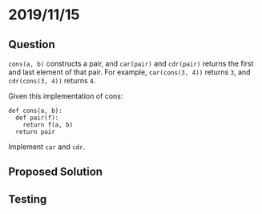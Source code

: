 # 2019/11/15

## Question
`cons(a, b)` constructs a pair, and `car(pair)` and `cdr(pair)` returns the first and last element of that pair. For example, `car(cons(3, 4))` returns `3`, and `cdr(cons(3, 4))` returns `4`.

Given this implementation of cons:

    def cons(a, b):
      def pair(f):
        return f(a, b)
      return pair

Implement `car` and `cdr`.

## Proposed Solution

## Testing
